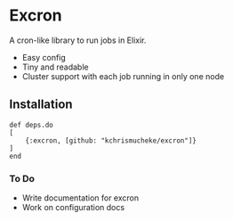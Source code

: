 # Excron

A cron-like library to run jobs in Elixir.

  - Easy config
  - Tiny and readable
  - Cluster support with each job running in only one node

## Installation
````
def deps.do 
[
    {:excron, [github: "kchrismucheke/excron"]}
]
end
````

### To Do
- Write documentation for excron
- Work on configuration docs